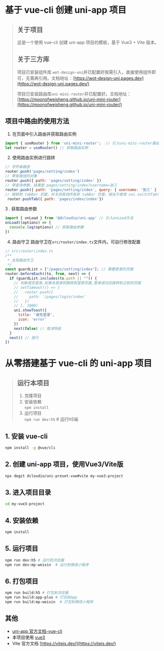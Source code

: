 # 基于 vue-cli 创建 uni-app 项目
> ## 关于项目
> 这是一个使用 vue-cli 创建 uni-app 项目的模板，基于 Vue3 + Vite 版本。
> ## 关于三方库
> 项目已安装组件库 `wot-design-uni`并已配置好按需引入，直接使用组件即可，无需再引用。文档地址：[https://wot-design-uni.pages.dev](https://wot-design-uni.pages.dev/)
>
> 项目已安装路由库`uni-mini-router`并已配置好。文档地址：[https://moonofweisheng.github.io/uni-mini-router](https://moonofweisheng.github.io/uni-mini-router/)

## 项目中路由的使用方法
1. 在页面中引入路由并获取路由实例
```javascript
import { useRouter } from 'uni-mini-router';  // 引入uni-mini-router路由
let router = useRouter() // 获取路由实例
```     
2. 使用路由实例进行跳转
```javascript
// 字符串路径
router.push('pages/setting/index')
// 带有路径的对象
router.push({ path: 'pages/setting/index' })
// 带查询参数，结果是 pages/setting/index?username=张三
router.push({ path: 'pages/setting/index', query: { username: '张三' } }) 
// 跳转到 tabBar 页面，并关闭其他所有非 tabBar 页面，相当于使用 uni.switchTab(OBJECT) 
 router.pushTab({ path: 'pages/index/index'})
```  
3 . 获取路由参数
```javascript
import { onLoad } from '@dcloudio/uni-app' // 引入onLoad方法
onLoad((options) => {
  console.log(options) // 获取路由参数
})
```
4. 路由守卫
路由守卫在`src/router/index.ts`文件内，可自行修改配置
```javascript
// src\router\index.ts
/**
 * 全局路由守卫
 */
const guardList = ["/pages/setting/index"]; // 需要登录的页面
router.beforeEach((to, from, next) => {
  if (guardList.includes(to.path || "")) {
    // 判断是否登录,如果未登录则跳转到登录页面,登录成功后跳转到之前的页面
    // setTimeout(() => {
    //   router.push({
    //     path: '/pages/login/index'
    //   })
    // }, 1000)
    uni.showToast({
      title: '请先登录',
      icon: 'error'
    })
    next(false) // 取消导航
  }
  next() // 放行
})
```

# 从零搭建基于 vue-cli 的 uni-app 项目
> ## 运行本项目
> 1. 克隆项目
> 2. 安装依赖       
> `npm install`
> 3. 运行项目       
>   `npm run dev:h5`  # 运行h5端        

## 1. 安装 vue-cli
```bash
npm install -g @vue/cli
```

## 2. 创建 uni-app 项目，使用Vue3/Vite版
```bash
npx degit dcloudio/uni-preset-vue#vite my-vue3-project
```

## 3. 进入项目目录
```bash
cd my-vue3-project
```

## 4. 安装依赖
```bash
npm install
```

## 5. 运行项目
```bash
npm run dev:h5 # 运行到浏览器
npm run dev:mp-weixin  # 运行到微信小程序
```
## 6. 打包项目
```bash
npm run build:h5 # 打包到浏览器
npm run build:app-plus # 打包到app
npm run build:mp-weixin  # 打包到微信小程序
```
## 其他
- [uni-app 官方文档-vue-cli](https://uniapp.dcloud.net.cn/quickstart-cli.html)
- 本项目使用 [vue3](https://v3.cn.vuejs.org/)
- Vite 官方文档 [https://vitejs.dev/](https://vitejs.dev/)